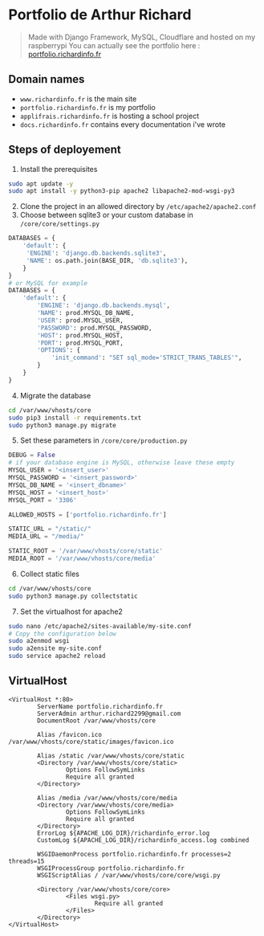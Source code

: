 # Portfolio de Arthur Richard
> Made with Django Framework, MySQL, Cloudflare and hosted on my raspberrypi
You can actually see the portfolio here : [portfolio.richardinfo.fr](http://portfolio.richardinfo.fr)

## Domain names
- `www.richardinfo.fr` is the main site
- `portfolio.richardinfo.fr` is my portfolio
- `applifrais.richardinfo.fr` is hosting a school project
- `docs.richardinfo.fr` contains every documentation i've wrote

## Steps of deployement

1. Install the prerequisites 
```sh
sudo apt update -y
sudo apt install -y python3-pip apache2 libapache2-mod-wsgi-py3
```
2. Clone the project in an allowed directory by `/etc/apache2/apache2.conf`
3. Choose between sqlite3 or your custom database in `/core/core/settings.py`
```python
DATABASES = {
    'default': {
	 'ENGINE': 'django.db.backends.sqlite3',
	 'NAME': os.path.join(BASE_DIR, 'db.sqlite3'),
    }
}
# or MySQL for example 
DATABASES = {
    'default': {
        'ENGINE': 'django.db.backends.mysql', 
        'NAME': prod.MYSQL_DB_NAME,
        'USER': prod.MYSQL_USER,
        'PASSWORD': prod.MYSQL_PASSWORD,
        'HOST': prod.MYSQL_HOST,   
        'PORT': prod.MYSQL_PORT,
        'OPTIONS': {
            'init_command': "SET sql_mode='STRICT_TRANS_TABLES'",
        }
    }
}
```
4. Migrate the database
```sh
cd /var/www/vhosts/core
sudo pip3 install -r requirements.txt
sudo python3 manage.py migrate
```
5. Set these parameters in `/core/core/production.py`
```python
DEBUG = False
# if your database engine is MySQL, otherwise leave these empty
MYSQL_USER = '<insert_user>'
MYSQL_PASSWORD = '<insert_password>'
MYSQL_DB_NAME = '<insert_dbname>'
MYSQL_HOST = '<insert_host>'
MYSQL_PORT = '3306'

ALLOWED_HOSTS = ['portfolio.richardinfo.fr']

STATIC_URL = "/static/"
MEDIA_URL = "/media/"

STATIC_ROOT = '/var/www/vhosts/core/static'
MEDIA_ROOT = '/var/www/vhosts/core/media'
```
6. Collect static files
```sh
cd /var/www/vhosts/core
sudo python3 manage.py collectstatic
```
7. Set the virtualhost for apache2
```sh
sudo nano /etc/apache2/sites-available/my-site.conf
# Copy the configuration below
sudo a2enmod wsgi
sudo a2ensite my-site.conf
sudo service apache2 reload
```

## VirtualHost

```apacheconf
<VirtualHost *:80>
        ServerName portfolio.richardinfo.fr
        ServerAdmin arthur.richard2299@gmail.com
        DocumentRoot /var/www/vhosts/core

        Alias /favicon.ico /var/www/vhosts/core/static/images/favicon.ico

        Alias /static /var/www/vhosts/core/static
        <Directory /var/www/vhosts/core/static>
                Options FollowSymLinks
                Require all granted
        </Directory>

        Alias /media /var/www/vhosts/core/media
        <Directory /var/www/vhosts/core/media>
                Options FollowSymLinks
                Require all granted
        </Directory>
        ErrorLog ${APACHE_LOG_DIR}/richardinfo_error.log
        CustomLog ${APACHE_LOG_DIR}/richardinfo_access.log combined

        WSGIDaemonProcess portfolio.richardinfo.fr processes=2 threads=15
        WSGIProcessGroup portfolio.richardinfo.fr
        WSGIScriptAlias / /var/www/vhosts/core/core/wsgi.py

        <Directory /var/www/vhosts/core/core>
                <Files wsgi.py>
                        Require all granted
                </Files>
        </Directory>
</VirtualHost>
```